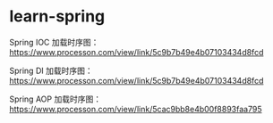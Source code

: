 # learn-spring
Spring IOC 加载时序图：
https://www.processon.com/view/link/5c9b7b49e4b07103434d8fcd

Spring DI 加载时序图：
https://www.processon.com/view/link/5c9b7b49e4b07103434d8fcd

Spring AOP 加载时序图：
https://www.processon.com/view/link/5cac9bb8e4b00f8893faa795

